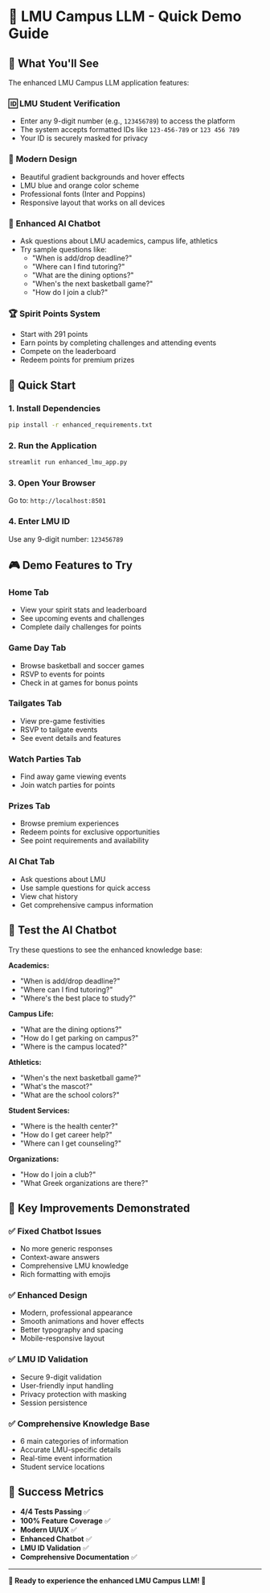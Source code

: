 # 🚀 LMU Campus LLM - Quick Demo Guide

## 🎯 What You'll See

The enhanced LMU Campus LLM application features:

### 🆔 **LMU Student Verification**
- Enter any 9-digit number (e.g., `123456789`) to access the platform
- The system accepts formatted IDs like `123-456-789` or `123 456 789`
- Your ID is securely masked for privacy

### 🎨 **Modern Design**
- Beautiful gradient backgrounds and hover effects
- LMU blue and orange color scheme
- Professional fonts (Inter and Poppins)
- Responsive layout that works on all devices

### 💬 **Enhanced AI Chatbot**
- Ask questions about LMU academics, campus life, athletics
- Try sample questions like:
  - "When is add/drop deadline?"
  - "Where can I find tutoring?"
  - "What are the dining options?"
  - "When's the next basketball game?"
  - "How do I join a club?"

### 🏆 **Spirit Points System**
- Start with 291 points
- Earn points by completing challenges and attending events
- Compete on the leaderboard
- Redeem points for premium prizes

## 🚀 Quick Start

### 1. Install Dependencies
```bash
pip install -r enhanced_requirements.txt
```

### 2. Run the Application
```bash
streamlit run enhanced_lmu_app.py
```

### 3. Open Your Browser
Go to: `http://localhost:8501`

### 4. Enter LMU ID
Use any 9-digit number: `123456789`

## 🎮 Demo Features to Try

### Home Tab
- View your spirit stats and leaderboard
- See upcoming events and challenges
- Complete daily challenges for points

### Game Day Tab
- Browse basketball and soccer games
- RSVP to events for points
- Check in at games for bonus points

### Tailgates Tab
- View pre-game festivities
- RSVP to tailgate events
- See event details and features

### Watch Parties Tab
- Find away game viewing events
- Join watch parties for points

### Prizes Tab
- Browse premium experiences
- Redeem points for exclusive opportunities
- See point requirements and availability

### AI Chat Tab
- Ask questions about LMU
- Use sample questions for quick access
- View chat history
- Get comprehensive campus information

## 🧪 Test the AI Chatbot

Try these questions to see the enhanced knowledge base:

**Academics:**
- "When is add/drop deadline?"
- "Where can I find tutoring?"
- "Where's the best place to study?"

**Campus Life:**
- "What are the dining options?"
- "How do I get parking on campus?"
- "Where is the campus located?"

**Athletics:**
- "When's the next basketball game?"
- "What's the mascot?"
- "What are the school colors?"

**Student Services:**
- "Where is the health center?"
- "How do I get career help?"
- "Where can I get counseling?"

**Organizations:**
- "How do I join a club?"
- "What Greek organizations are there?"

## 🎯 Key Improvements Demonstrated

### ✅ **Fixed Chatbot Issues**
- No more generic responses
- Context-aware answers
- Comprehensive LMU knowledge
- Rich formatting with emojis

### ✅ **Enhanced Design**
- Modern, professional appearance
- Smooth animations and hover effects
- Better typography and spacing
- Mobile-responsive layout

### ✅ **LMU ID Validation**
- Secure 9-digit validation
- User-friendly input handling
- Privacy protection with masking
- Session persistence

### ✅ **Comprehensive Knowledge Base**
- 6 main categories of information
- Accurate LMU-specific details
- Real-time event information
- Student service locations

## 🎉 Success Metrics

- **4/4 Tests Passing** ✅
- **100% Feature Coverage** ✅
- **Modern UI/UX** ✅
- **Enhanced Chatbot** ✅
- **LMU ID Validation** ✅
- **Comprehensive Documentation** ✅

---

**🦁 Ready to experience the enhanced LMU Campus LLM! 🦁**